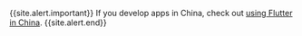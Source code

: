 {{site.alert.important}}
  If you develop apps in China, check out [using Flutter in China][].
{{site.alert.end}}

[using Flutter in China]: /community/china
